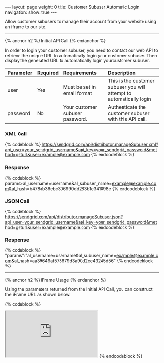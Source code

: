 --- layout: page weight: 0 title: Customer Subuser Automatic Login
navigation: show: true ---

Allow customer subusers to manage their account from your website using
an iframe to our site.

* * * * *

{% anchor h2 %} Initial API Call {% endanchor %}

In order to login your customer subuser, you need to contact our web API
to retrieve the unique URL to automatically login your customer subuser.
Then display the generated URL to automatically login yourcustomer
subuser.

<table>
<thead>
<tr class="header">
<th align="left">Parameter</th>
<th align="left">Required</th>
<th align="left">Requirements</th>
<th align="left">Description</th>
</tr>
</thead>
<tbody>
<tr class="odd">
<td align="left">user</td>
<td align="left">Yes</td>
<td align="left">Must be set in email format</td>
<td align="left">This is the customer subuser you will attempt to automatically login</td>
</tr>
<tr class="even">
<td align="left">password</td>
<td align="left">No</td>
<td align="left">Your customer subuser password.</td>
<td align="left">Authenticate the customer subuser with this API call.</td>
</tr>
</tbody>
</table>

### XML Call

{% codeblock %}
https://sendgrid.com/api/distributor.manageSubuser.xml?api_user=your_sendgrid_username&api_key=your_sendgrid_password&method=geturl&user=example@example.com
{% endcodeblock %}

### Response

{% codeblock %}
params\><params>al_username=username&al_subuser_name=example@example.com&al_hash=b478ab36ebc306990dd283b1c341898e</params></params>
{% endcodeblock %}

### JSON Call

{% codeblock %}
https://sendgrid.com/api/distributor.manageSubuser.json?api_user=your_sendgrid_username&api_key=your_sendgrid_password&method=geturl&user=example@example.com
{% endcodeblock %}

### Response

{% codeblock %}
"params":"al_username=username&al_subuser_name=example@example.com&al_hash=aa39649af578679d3a90d2cc43245d56"
{% endcodeblock %}

* * * * *

{% anchor h2 %} iFrame Usage {% endanchor %}

Using the parameters returned from the Initial API Call, you can
construct the iFrame URL as shown below.

{% codeblock %}
<iframe src="https://sendgrid.com/account?al_username=username&amp;al_subuser_name=example@example.com&amp;al_hash=aa39649af578679d3a90d2cc43245d56"></iframe>
{% endcodeblock %}
